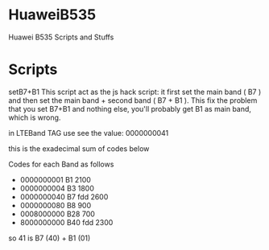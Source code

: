 # HuaweiB535
Huawei B535 Scripts and Stuffs
# Scripts
setB7+B1
This script act as the js hack script: it first set the main band ( B7 ) and then set the main band + second band ( B7 + B1 ).
This fix the problem that you set B7+B1 and nothing else, you'll probably get B1 as main band, which is wrong.

in LTEBand TAG use see the value: 0000000041

this is the exadecimal sum of codes below

Codes for each Band as follows

- 0000000001 B1 2100
- 0000000004 B3 1800
- 0000000040 B7 fdd 2600
- 0000000080 B8 900
- 0008000000 B28 700
- 8000000000 B40 fdd 2300

so 41 is B7 (40) + B1 (01)
